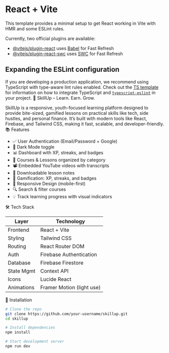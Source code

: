 # React + Vite

This template provides a minimal setup to get React working in Vite with HMR and some ESLint rules.

Currently, two official plugins are available:

- [@vitejs/plugin-react](https://github.com/vitejs/vite-plugin-react/blob/main/packages/plugin-react) uses [Babel](https://babeljs.io/) for Fast Refresh
- [@vitejs/plugin-react-swc](https://github.com/vitejs/vite-plugin-react/blob/main/packages/plugin-react-swc) uses [SWC](https://swc.rs/) for Fast Refresh

## Expanding the ESLint configuration

If you are developing a production application, we recommend using TypeScript with type-aware lint rules enabled. Check out the [TS template](https://github.com/vitejs/vite/tree/main/packages/create-vite/template-react-ts) for information on how to integrate TypeScript and [`typescript-eslint`](https://typescript-eslint.io) in your project.
🚀 SkillUp – Learn. Earn. Grow.

SkillUp is a responsive, youth-focused learning platform designed to provide bite-sized, gamified lessons on practical skills like tech, side hustles, and personal finance. It’s built with modern tools like React, Firebase, and Tailwind CSS, making it fast, scalable, and developer-friendly.
📚 Features

- ✅ User Authentication (Email/Password + Google)
- 🌙 Dark Mode toggle
- 📊 Dashboard with XP, streaks, and badges
- 🧠 Courses & Lessons organized by category
- 📽️ Embedded YouTube videos with transcripts
- 📝 Downloadable lesson notes
- 🏅 Gamification: XP, streaks, and badges
- 📱 Responsive Design (mobile-first)
- 🔍 Search & filter courses
- 💡 Track learning progress with visual indicators


🛠 Tech Stack

| Layer        | Technology                |
|--------------|----------------------------|
| Frontend     | React + Vite               |
| Styling      | Tailwind CSS               |
| Routing      | React Router DOM           |
| Auth         | Firebase Authentication    |
| Database     | Firebase Firestore         |
| State Mgmt   | Context API                |
| Icons        | Lucide React               |
| Animations   | Framer Motion (light use)  |

 🔧 Installation

```bash
# Clone the repo
git clone https://github.com/your-username/skillup.git
cd skillup

# Install dependencies
npm install

# Start development server
npm run dev

